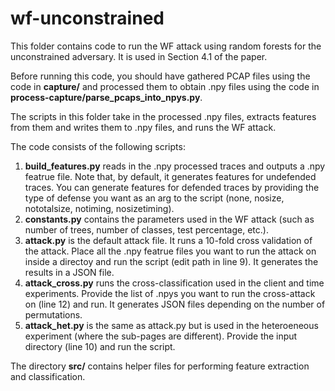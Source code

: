 # wf-unconstrained

This folder contains code to run the WF attack using random forests for the unconstrained adversary. It is used in Section 4.1 of the paper. 

Before running this code, you should have gathered PCAP files using the code in **capture/** and processed them to obtain .npy files using the code in **process-capture/parse_pcaps_into_npys.py**. 

The scripts in this folder take in the processed .npy files, extracts features from them and writes them to .npy files, and runs the WF attack. 

The code consists of the following scripts:

1. **build_features.py** reads in the .npy processed traces and outputs a .npy featrue file. Note that, by default, it generates features for undefended traces. You can generate features for defended traces by providing the type of defense you want as an arg to the script (none, nosize, nototalsize, notiming, nosizetiming).
2. **constants.py** contains the parameters used in the WF attack (such as number of trees, number of classes, test percentage, etc.). 
2. **attack.py** is the default attack file. It runs a 10-fold cross validation of the attack. Place all the .npy featrue files you want to run the attack on inside a directoy and run the script (edit path in line 9). It generates the results in a JSON file. 
3. **attack_cross.py** runs the cross-classification used in the client and time experiments. Provide the list of .npys you want to run the cross-attack on (line 12) and run. It generates JSON files depending on the number of permutations. 
4. **attack_het.py** is the same as attack.py but is used in the heteroeneous experiment (where the sub-pages are different). Provide the input directory (line 10) and run the script. 

The directory **src/** contains helper files for performing feature extraction and classification. 